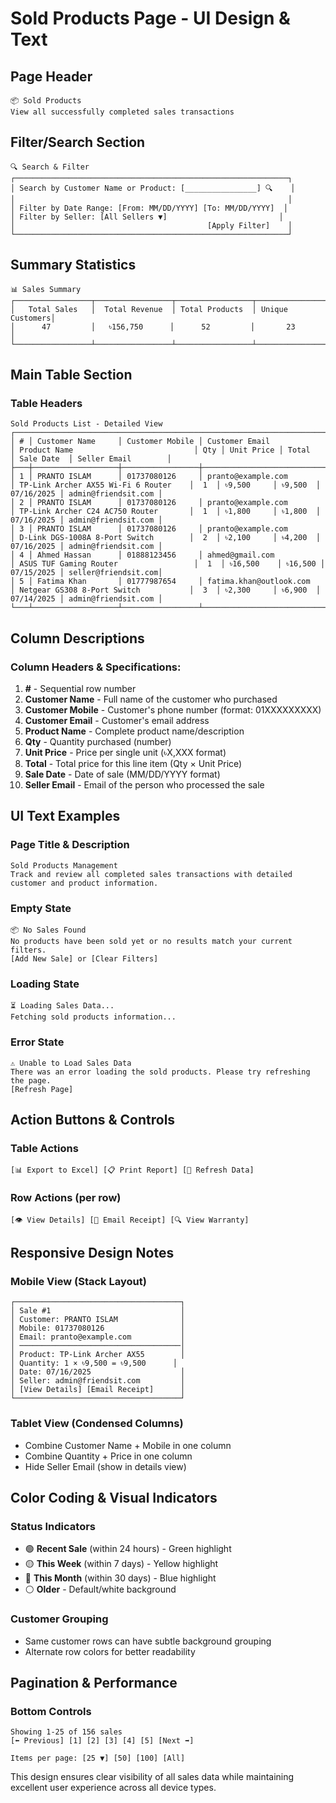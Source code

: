 # Sold Products Page - UI Design & Text

## Page Header
```
📦 Sold Products
View all successfully completed sales transactions
```

## Filter/Search Section
```
🔍 Search & Filter
┌─────────────────────────────────────────────────────────────┐
│ Search by Customer Name or Product: [________________] 🔍    │
│                                                             │
│ Filter by Date Range: [From: MM/DD/YYYY] [To: MM/DD/YYYY]  │
│ Filter by Seller: [All Sellers ▼]                         │
│                                           [Apply Filter]    │
└─────────────────────────────────────────────────────────────┘
```

## Summary Statistics
```
📊 Sales Summary
┌─────────────────┬─────────────────┬─────────────────┬─────────────────┐
│   Total Sales   │  Total Revenue  │ Total Products  │ Unique Customers│
│      47         │   ৳156,750      │      52         │       23        │
└─────────────────┴─────────────────┴─────────────────┴─────────────────┘
```

## Main Table Section

### Table Headers
```
Sold Products List - Detailed View
┌──────────────────────────────────────────────────────────────────────────────────────────────────────────────────────────────────────────────────────────────────┐
│ # │ Customer Name     │ Customer Mobile │ Customer Email              │ Product Name                           │ Qty │ Unit Price │ Total   │ Sale Date  │ Seller Email        │
├───┼───────────────────┼─────────────────┼─────────────────────────────┼────────────────────────────────────────┼─────┼────────────┼─────────┼────────────┼─────────────────────┤
│ 1 │ PRANTO ISLAM      │ 01737080126     │ pranto@example.com          │ TP-Link Archer AX55 Wi-Fi 6 Router    │  1  │ ৳9,500     │ ৳9,500  │ 07/16/2025 │ admin@friendsit.com │
│ 2 │ PRANTO ISLAM      │ 01737080126     │ pranto@example.com          │ TP-Link Archer C24 AC750 Router       │  1  │ ৳1,800     │ ৳1,800  │ 07/16/2025 │ admin@friendsit.com │
│ 3 │ PRANTO ISLAM      │ 01737080126     │ pranto@example.com          │ D-Link DGS-1008A 8-Port Switch        │  2  │ ৳2,100     │ ৳4,200  │ 07/16/2025 │ admin@friendsit.com │
│ 4 │ Ahmed Hassan      │ 01888123456     │ ahmed@gmail.com             │ ASUS TUF Gaming Router                 │  1  │ ৳16,500    │ ৳16,500 │ 07/15/2025 │ seller@friendsit.com│
│ 5 │ Fatima Khan       │ 01777987654     │ fatima.khan@outlook.com     │ Netgear GS308 8-Port Switch           │  3  │ ৳2,300     │ ৳6,900  │ 07/14/2025 │ admin@friendsit.com │
└───┴───────────────────┴─────────────────┴─────────────────────────────┴────────────────────────────────────────┴─────┴────────────┴─────────┴────────────┴─────────────────────┘
```

## Column Descriptions

### Column Headers & Specifications:
1. **#** - Sequential row number
2. **Customer Name** - Full name of the customer who purchased
3. **Customer Mobile** - Customer's phone number (format: 01XXXXXXXXX)
4. **Customer Email** - Customer's email address
5. **Product Name** - Complete product name/description
6. **Qty** - Quantity purchased (number)
7. **Unit Price** - Price per single unit (৳X,XXX format)
8. **Total** - Total price for this line item (Qty × Unit Price)
9. **Sale Date** - Date of sale (MM/DD/YYYY format)
10. **Seller Email** - Email of the person who processed the sale

## UI Text Examples

### Page Title & Description
```
Sold Products Management
Track and review all completed sales transactions with detailed customer and product information.
```

### Empty State
```
📦 No Sales Found
No products have been sold yet or no results match your current filters.
[Add New Sale] or [Clear Filters]
```

### Loading State
```
⏳ Loading Sales Data...
Fetching sold products information...
```

### Error State
```
⚠️ Unable to Load Sales Data
There was an error loading the sold products. Please try refreshing the page.
[Refresh Page]
```

## Action Buttons & Controls

### Table Actions
```
[📊 Export to Excel] [📋 Print Report] [🔄 Refresh Data]
```

### Row Actions (per row)
```
[👁️ View Details] [📧 Email Receipt] [🔍 View Warranty]
```

## Responsive Design Notes

### Mobile View (Stack Layout)
```
┌─────────────────────────────────────┐
│ Sale #1                             │
│ Customer: PRANTO ISLAM              │
│ Mobile: 01737080126                 │
│ Email: pranto@example.com           │
│ ────────────────────────────────────│
│ Product: TP-Link Archer AX55        │
│ Quantity: 1 × ৳9,500 = ৳9,500      │
│ Date: 07/16/2025                    │
│ Seller: admin@friendsit.com         │
│ [View Details] [Email Receipt]      │
└─────────────────────────────────────┘
```

### Tablet View (Condensed Columns)
- Combine Customer Name + Mobile in one column
- Combine Quantity + Price in one column
- Hide Seller Email (show in details view)

## Color Coding & Visual Indicators

### Status Indicators
- 🟢 **Recent Sale** (within 24 hours) - Green highlight
- 🟡 **This Week** (within 7 days) - Yellow highlight  
- 🔵 **This Month** (within 30 days) - Blue highlight
- ⚪ **Older** - Default/white background

### Customer Grouping
- Same customer rows can have subtle background grouping
- Alternate row colors for better readability

## Pagination & Performance

### Bottom Controls
```
Showing 1-25 of 156 sales
[⬅️ Previous] [1] [2] [3] [4] [5] [Next ➡️]

Items per page: [25 ▼] [50] [100] [All]
```

This design ensures clear visibility of all sales data while maintaining excellent user experience across all device types.
